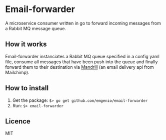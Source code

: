 # Email-forwarder
A microservice consumer written in go to forward incoming messages from a Rabbit MQ message queue.

## How it works
Email-forwarder instanciates a Rabbit MQ queue specified in a config yaml file, consume all messages that have been push into the queue and finally forward them to their destination via [Mandrill](https://www.mandrill.com/) (an email delivery api from Mailchimp).

## How to install

1. Get the package: `$> go get github.com/emgenio/email-forwarder`
2. Run: `$> email-forwarder`

## Licence
MIT